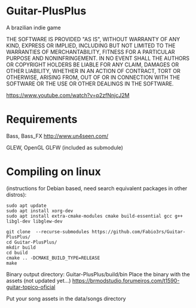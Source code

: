 # Guitar-PlusPlus
A brazilian indie game

THE SOFTWARE IS PROVIDED "AS IS", WITHOUT WARRANTY OF ANY KIND, EXPRESS OR IMPLIED, INCLUDING BUT NOT LIMITED TO THE WARRANTIES OF MERCHANTABILITY, FITNESS FOR A PARTICULAR PURPOSE AND NONINFRINGEMENT. IN NO EVENT SHALL THE AUTHORS OR COPYRIGHT HOLDERS BE LIABLE FOR ANY CLAIM, DAMAGES OR OTHER LIABILITY, WHETHER IN AN ACTION OF CONTRACT, TORT OR OTHERWISE, ARISING FROM, OUT OF OR IN CONNECTION WITH THE SOFTWARE OR THE USE OR OTHER DEALINGS IN THE SOFTWARE.

https://www.youtube.com/watch?v=p2zfNnjcJ2M

# Requirements
Bass, Bass_FX http://www.un4seen.com/

GLEW, OpenGL
GLFW (included as submodule)

# Compiling on linux
(instructions for Debian based, need search equivalent packages in other distros):
```
sudo apt update
sudo apt install xorg-dev
sudo apt install extra-cmake-modules cmake build-essential gcc g++ libgl-dev libglew-dev

git clone  --recurse-submodules https://github.com/Fabio3rs/Guitar-PlusPlus/
cd Guitar-PlusPlus/
mkdir build
cd build
cmake .. -DCMAKE_BUILD_TYPE=RELEASE
make
```

Binary output directory: Guitar-PlusPlus/build/bin
Place the binary with the assets (not updated yet...) https://brmodstudio.forumeiros.com/t1590-guitar-topico-oficial

Put your song assets in the data/songs directory

